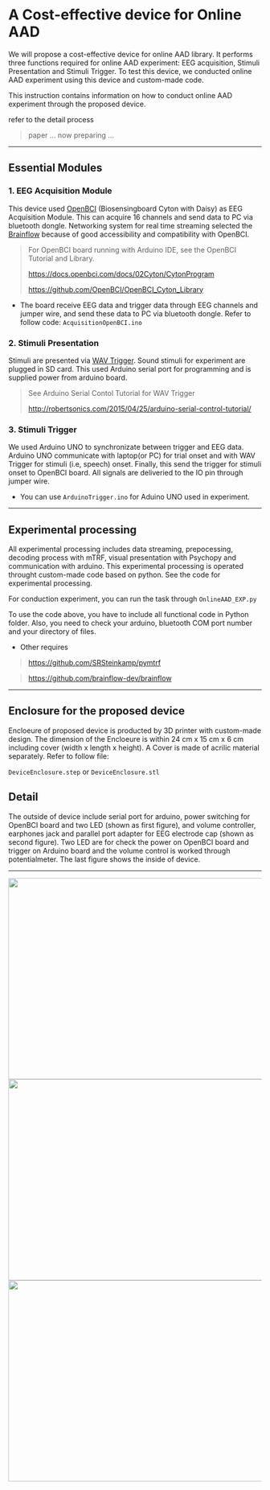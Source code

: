 # A Cost-effective device for Online AAD

We will propose a cost-effective device for online AAD library. It performs three functions required for online AAD experiment: EEG acquisition, Stimuli Presentation and Stimuli Trigger. To test this device, we conducted online AAD experiment using this device and custom-made code.

This instruction contains information on how to conduct online AAD experiment through the proposed device. 

refer to the detail process
> paper ... now preparing ...


***
## Essential Modules

### 1.  EEG Acquisition Module

This device used [OpenBCI](https://openbci.com/?utm_source=google&utm_medium=cpc&utm_campaign=716348300&utm_content=openbci&gclid=Cj0KCQiA-eeMBhCpARIsAAZfxZBwfN8ei8seomxZ255WDN04UvwYix6hzXr-pJoc7drJViXE77-MirIaAnfWEALw_wcB) (Biosensingboard Cyton with Daisy) as EEG Acquisition Module. This can acquire 16 channels and send data to PC via bluetooth dongle. Networking system for real time streaming selected the [Brainflow](https://github.com/brainflow-dev/brainflow) because of good accessibility and compatibility with OpenBCI. 

  > For OpenBCI board running with Arduino IDE, see the OpenBCI Tutorial and Library.
  > 
  > https://docs.openbci.com/docs/02Cyton/CytonProgram
  > 
  > https://github.com/OpenBCI/OpenBCI_Cyton_Library


  - The board receive EEG data and trigger data through EEG channels and jumper wire, and send these data to PC via bluetooth dongle.
   Refer to follow code:  `AcquisitionOpenBCI.ino`

### 2.  Stimuli Presentation
Stimuli are presented via [WAV Trigger](https://github.com/robertsonics/WAV-Trigger-Arduino-Serial-Library). Sound stimuli for experiment are plugged in SD card. This used Arduino serial port for programming and is supplied power from arduino board.

> See Arduino Serial Contol Tutorial for WAV Trigger
> 
> http://robertsonics.com/2015/04/25/arduino-serial-control-tutorial/


### 3.  Stimuli Trigger
We used Arduino UNO to synchronizate between trigger and EEG data. Arduino UNO communicate with laptop(or PC) for trial onset and with WAV Trigger for stimuli (i.e, speech) onset. Finally, this send the trigger for stimuli onset to OpenBCI board. All signals are deliveried to the IO pin through jumper wire.  

-  You can use   `ArduinoTrigger.ino`   for Aduino UNO used in experiment.

***
## Experimental processing

All experimental processing includes data streaming, prepocessing, decoding process with mTRF, visual presentation with Psychopy and communication with arduino. This experimental processing is operated throught custom-made code based on python. See the code for experimental processing.

For conduction experiment, you can run the task through `OnlineAAD_EXP.py`

To use the code above, you have to include all functional code in Python folder. Also, you need to check your arduino, bluetooth COM port number and your directory of files.
+ Other requires
> https://github.com/SRSteinkamp/pymtrf

> https://github.com/brainflow-dev/brainflow

***
## Enclosure for the proposed device
Encloeure of proposed device is producted by 3D printer with custom-made design. The dimension of the Encloeure is within 24 cm x 15 cm x 6 cm including cover (width x length x height). A Cover is made of acrilic material separately. 
Refer to follow file:

`DeviceEnclosure.step`
 or 
`DeviceEnclosure.stl`


## Detail
The outside of device include serial port for arduino, power switching for OpenBCI board and two LED (shown as first figure), and volume controller, earphones jack and parallel port adapter for EEG electrode cap (shown as second figure). Two LED are for check the power on OpenBCI board and trigger on Arduino board and the volume control is worked through potentialmeter. The last figure shows the inside of device.

***

<img src="https://user-images.githubusercontent.com/85104167/142797442-7c8c5677-199c-4192-8cdf-e37cbf4d5fd9.jpg" width="600" height="400">
<img src="https://user-images.githubusercontent.com/85104167/142797446-1ed05680-9816-4fd7-a80c-fed93afa0ad8.jpg" width="600" height="400">
<img src="https://user-images.githubusercontent.com/85104167/142797452-4d86a22f-e608-44a9-a706-3fac1b7e39b9.jpg" width="600" height="400">


